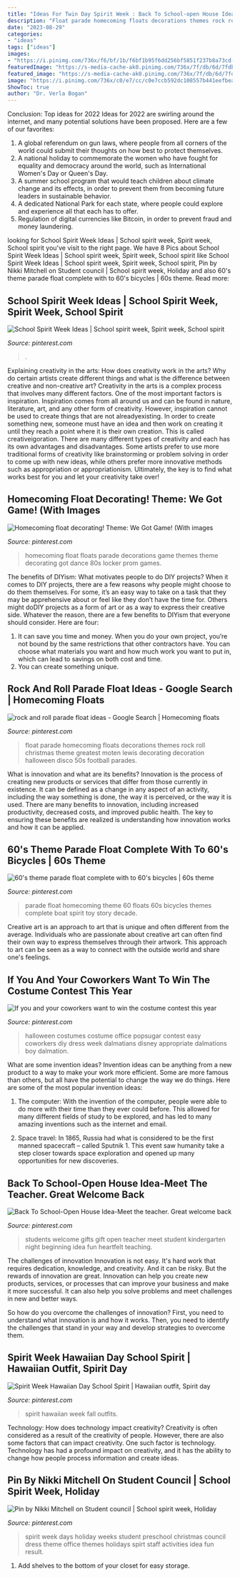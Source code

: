 ```yaml
---
title: "Ideas For Twin Day Spirit Week : Back To School-open House Idea-meet The Teacher. Great Welcome Back"
description: "Float parade homecoming floats decorations themes rock roll christmas theme greatest moten lewis decorating decoration halloween disco 50s football parades"
date: "2023-08-29"
categories:
- "ideas"
tags: ["ideas"]
images:
- "https://i.pinimg.com/736x/f6/bf/1b/f6bf1b95f6dd256bf5851f237b8a73cd--homecoming-floats-homecoming-themes.jpg"
featuredImage: "https://s-media-cache-ak0.pinimg.com/736x/7f/db/6d/7fdb6d3e055f9e76e1350554e493754d--orange-ideas-welcome-back-gifts.jpg"
featured_image: "https://s-media-cache-ak0.pinimg.com/736x/7f/db/6d/7fdb6d3e055f9e76e1350554e493754d--orange-ideas-welcome-back-gifts.jpg"
image: "https://i.pinimg.com/736x/c0/e7/cc/c0e7ccb592dc108557b441eefbea93a1--spirit-weeks-student-council.jpg"
ShowToc: true
author: "Dr. Verla Bogan"
---
```



Conclusion: Top ideas for 2022
Ideas for 2022 are swirling around the internet, and many potential solutions have been proposed. Here are a few of our favorites: 
1. A global referendum on gun laws, where people from all corners of the world could submit their thoughts on how best to protect themselves. 
2. A national holiday to commemorate the women who have fought for equality and democracy around the world, such as International Women's Day or Queen's Day. 
3. A summer school program that would teach children about climate change and its effects, in order to prevent them from becoming future leaders in sustainable behavior. 
4. A dedicated National Park for each state, where people could explore and experience all that each has to offer. 
5. Regulation of digital currencies like Bitcoin, in order to prevent fraud and money laundering.

	

		
looking for School Spirit Week Ideas | School spirit week, Spirit week, School spirit you've visit to the right page. We have 8 Pics about School Spirit Week Ideas | School spirit week, Spirit week, School spirit like School Spirit Week Ideas | School spirit week, Spirit week, School spirit, Pin by Nikki Mitchell on Student council | School spirit week, Holiday and also 60&#039;s theme parade float complete with to 60&#039;s bicycles | 60s theme. Read more:
		
    
## School Spirit Week Ideas | School Spirit Week, Spirit Week, School Spirit

<img loading=lazy src="https://i.pinimg.com/736x/0b/16/6f/0b166f56b2cf99724f445bf2818e4ece.jpg" onerror="this.onerror=null;this.src='https://tse1.mm.bing.net/th?id=OIP.-6J7Ghj23fNZwJEt3Bo-QwHaLG&amp;pid=15.1';" alt="School Spirit Week Ideas | School spirit week, Spirit week, School spirit">

_Source: pinterest.com_

>. 

	

Explaining creativity in the arts: How does creativity work in the arts? Why do certain artists create different things and what is the difference between creative and non-creative art?
Creativity in the arts is a complex process that involves many different factors. One of the most important factors is inspiration. Inspiration comes from all around us and can be found in nature, literature, art, and any other form of creativity. However, inspiration cannot be used to create things that are not alreadyexisting. In order to create something new, someone must have an idea and then work on creating it until they reach a point where it is their own creation. This is called creativeigoration. There are many different types of creativity and each has its own advantages and disadvantages. Some artists prefer to use more traditional forms of creativity like brainstorming or problem solving in order to come up with new ideas, while others prefer more innovative methods such as appropriation or appropriationism. Ultimately, the key is to find what works best for you and let your creativity take over!

    
## Homecoming Float Decorating! Theme: We Got Game! (With Images

<img loading=lazy src="https://i.pinimg.com/736x/73/0e/72/730e7268f11cce53d52a986b2c5f86c6--homecoming-floats-homecoming-ideas.jpg" onerror="this.onerror=null;this.src='https://tse4.mm.bing.net/th?id=OIP.jIprHqYa7uvXfHb8-wmydAHaJ3&amp;pid=15.1';" alt="Homecoming float decorating! Theme: We Got Game! (With images">

_Source: pinterest.com_

>homecoming float floats parade decorations game themes theme decorating got dance 80s locker prom games. 

	

The benefits of DIYism: What motivates people to do DIY projects?
When it comes to DIY projects, there are a few reasons why people might choose to do them themselves. For some, it’s an easy way to take on a task that they may be apprehensive about or feel like they don’t have the time for. Others might doDIY projects as a form of art or as a way to express their creative side. Whatever the reason, there are a few benefits to DIYism that everyone should consider. Here are four: 
1) It can save you time and money. When you do your own project, you’re not bound by the same restrictions that other contractors have. You can choose what materials you want and how much work you want to put in, which can lead to savings on both cost and time. 
2) You can create something unique.

    
## Rock And Roll Parade Float Ideas - Google Search | Homecoming Floats

<img loading=lazy src="https://i.pinimg.com/736x/f6/bf/1b/f6bf1b95f6dd256bf5851f237b8a73cd--homecoming-floats-homecoming-themes.jpg" onerror="this.onerror=null;this.src='https://tse1.mm.bing.net/th?id=OIP.5lpNoUp8ZvnF6mEKz-1abgHaFj&amp;pid=15.1';" alt="rock and roll parade float ideas - Google Search | Homecoming floats">

_Source: pinterest.com_

>float parade homecoming floats decorations themes rock roll christmas theme greatest moten lewis decorating decoration halloween disco 50s football parades. 

	

What is innovation and what are its benefits?
Innovation is the process of creating new products or services that differ from those currently in existence. It can be defined as a change in any aspect of an activity, including the way something is done, the way it is perceived, or the way it is used. 
There are many benefits to innovation, including increased productivity, decreased costs, and improved public health. The key to ensuring these benefits are realized is understanding how innovation works and how it can be applied.

    
## 60&#039;s Theme Parade Float Complete With To 60&#039;s Bicycles | 60s Theme

<img loading=lazy src="https://i.pinimg.com/736x/36/00/50/360050af8b1dff60eb4c6947b3d4db3e--parade-floats-homecoming-ideas.jpg" onerror="this.onerror=null;this.src='https://tse1.mm.bing.net/th?id=OIP.4A3QgAs-9YzlGgbQ_K-aJAHaFj&amp;pid=15.1';" alt="60&#039;s theme parade float complete with to 60&#039;s bicycles | 60s theme">

_Source: pinterest.com_

>parade float homecoming theme 60 floats 60s bicycles themes complete boat spirit toy story decade. 

	

Creative art is an approach to art that is unique and often different from the average. Individuals who are passionate about creative art can often find their own way to express themselves through their artwork. This approach to art can be seen as a way to connect with the outside world and share one's feelings.

    
## If You And Your Coworkers Want To Win The Costume Contest This Year

<img loading=lazy src="https://i.pinimg.com/736x/4b/5e/38/4b5e38ed7856051050fd7f79aa2c8d96.jpg" onerror="this.onerror=null;this.src='https://tse1.mm.bing.net/th?id=OIP.76i9lw9MjCNfdKFtKdMZkAHaHa&amp;pid=15.1';" alt="If you and your coworkers want to win the costume contest this year">

_Source: pinterest.com_

>halloween costumes costume office popsugar contest easy coworkers diy dress week dalmatians disney appropriate dalmations boy dalmation. 

	

What are some invention ideas?
Invention ideas can be anything from a new product to a way to make your work more efficient. Some are more famous than others, but all have the potential to change the way we do things. Here are some of the most popular invention ideas: 
1) The computer: With the invention of the computer, people were able to do more with their time than they ever could before. This allowed for many different fields of study to be explored, and has led to many amazing inventions such as the internet and email.

2) Space travel: In 1865, Russia had what is considered to be the first manned spacecraft – called Sputnik 1. This event saw humanity take a step closer towards space exploration and opened up many opportunities for new discoveries.

    
## Back To School-Open House Idea-Meet The Teacher. Great Welcome Back

<img loading=lazy src="https://s-media-cache-ak0.pinimg.com/736x/7f/db/6d/7fdb6d3e055f9e76e1350554e493754d--orange-ideas-welcome-back-gifts.jpg" onerror="this.onerror=null;this.src='https://tse2.mm.bing.net/th?id=OIP.SHq3TGHPK5rixRwx0PmDXAHaFh&amp;pid=15.1';" alt="Back To School-Open House Idea-Meet the teacher. Great welcome back">

_Source: pinterest.com_

>students welcome gifts gift open teacher meet student kindergarten night beginning idea fun heartfelt teaching. 

	

The challenges of innovation
Innovation is not easy. It's hard work that requires dedication, knowledge, and creativity. And it can be risky. But the rewards of innovation are great.
Innovation can help you create new products, services, or processes that can improve your business and make it more successful. It can also help you solve problems and meet challenges in new and better ways.

So how do you overcome the challenges of innovation? First, you need to understand what innovation is and how it works. Then, you need to identify the challenges that stand in your way and develop strategies to overcome them.

    
## Spirit Week Hawaiian Day School Spirit | Hawaiian Outfit, Spirit Day

<img loading=lazy src="https://i.pinimg.com/originals/dc/c1/8f/dcc18fdb2e129042f7ce5c9c896ef2bc.jpg" onerror="this.onerror=null;this.src='https://tse4.mm.bing.net/th?id=OIP.QygXhurEeEr9AOKpstUulQHaJ4&amp;pid=15.1';" alt="Spirit Week Hawaiian Day School Spirit | Hawaiian outfit, Spirit day">

_Source: pinterest.com_

>spirit hawaiian week fall outfits. 

	

Technology: How does technology impact creativity?
Creativity is often considered as a result of the creativity of people. However, there are also some factors that can impact creativity. One such factor is technology. Technology has had a profound impact on creativity, and it has the ability to change how people process information and create ideas.

    
## Pin By Nikki Mitchell On Student Council | School Spirit Week, Holiday

<img loading=lazy src="https://i.pinimg.com/736x/c0/e7/cc/c0e7ccb592dc108557b441eefbea93a1--spirit-weeks-student-council.jpg" onerror="this.onerror=null;this.src='https://tse1.mm.bing.net/th?id=OIP.aVeBJ41VpPUZzhJO8GaY6QHaNK&amp;pid=15.1';" alt="Pin by Nikki Mitchell on Student council | School spirit week, Holiday">

_Source: pinterest.com_

>spirit week days holiday weeks student preschool christmas council dress theme office themes holidays spirt staff activities idea fun result. 

	

1. Add shelves to the bottom of your closet for easy storage.

